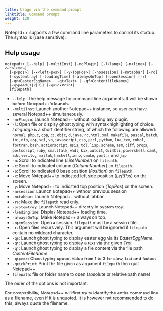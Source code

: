 ```yaml
---
title: Usage via the command prompt
linktitle: Command prompt
weight: 120
---
```


Notepad++ supports a few command line parameters to control its startup. The syntax is (case sensitive):

## Help usage

```
notepad++ [--help] [-multiInst] [-noPlugin] [-l<lang>] [-n<line>] [-c<column>]
  [-p<pos>] [-x<left-pos>] [-y<TopPos>] [-nosession] [-notabbar] [-ro]
  [-systemtray] [-loadingTime] [-alwaysOnTop] [-openSession] [-r]
  [-qn<EasterEggName> | -qt<Text> | -qf<ContentFileName>]
  [-qSpeed(1|2|3)] [-quickPrint]
  [filepath]
```


* `--help`: The help message for command line arguments. It will be shown before
  Notepad++'s launch.
* `-multiInst`: Launch another Notepad++ instance, so user can have several
  Notepad++ simultaneously.
* `-noPlugin`: Launch Notepad++ without loading any plugin.
* `-l`: Open file or display ghost typing with syntax highlighting of choice.
  *Language* is a short identifier string, of which the following are allowed:  
  `normal`, `php`, `c`, `cpp`, `cs`, `objc`, `d`, `java`, `rc`, `html`, `xml`,
  `makefile`, `pascal`, `batch`, `ini`, `nfo`, `asp`, `sql`, `vb`, `javascript`,
  `css`, `perl`, `python`, `lua`, `tex`, `cobol`, `fortran`, `bash`,
  `actionscript`, `nsis`, `tcl`, `lisp`, `scheme`, `asm`, `diff`, `props`,
  `postscript`, `ruby`, `smalltalk`, `vhdl`, `kix`, `autoit`, `Gui4Cli`,
  `powershell`, `caml`, `ada`, `verilog`, `matlab`, `haskell`, `inno`, `cmake`, `yaml`, `r` and `jsp`.
* `-n`: Scroll to indicated line (*LineNumber*) on `filepath`.
* `-c`: Scroll to indicated column (*ColumnNumber*) on `filepath`.
* `-p`: Scroll to indicated 0 base position (*Position*) on `filepath`.
* `-x`: Move Notepad++ to indicated left side position (*LeftPos*) on the screen.
* `-y`: Move Notepad++ to indicated top position (*TopPos*) on the screen.
* `-nosession`: Launch Notepad++ without previous session.
* `-notabbar`: Launch Notepad++ without tabbar.
* `-ro`: Make the `filepath` read only.
* `-systemtray`: Launch Notepad++ directly in system tray.
* `-loadingTime`: Display Notepad++ loading time.
* `-alwaysOnTop`: Make Notepad++ always on top.
* `-openSession`: Open a session. `filepath` must be a session file.
* `-r`: Open files recursively. This argument will be ignored if
  `filepath` contain no wildcard character.
* `-qn`: Launch ghost typing to display easter egg via its *EasterEggName*.
* `-qt`: Launch ghost typing to display a text via the given *Text*
* `-qf`: Launch ghost typing to display a file content via the file path *ContentFileName*
* `-qSpeed`: Ghost typing speed. Value from 1 to 3 for slow, fast and fastest
* `-quickPrint`: Print the file given as argument `filepath` then quit Notepad++
* `filepath`: file or folder name to open (absolute or relative path name)


The order of the options is not important.

For compatibility, Notepad++ will first try to identify the entire command line
as a filename, even if it is unquoted. It is however not recommended to do this,
always quote the filename.
